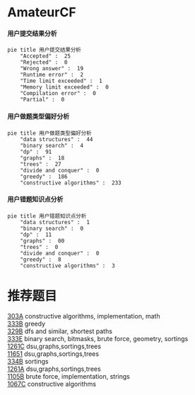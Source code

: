 # AmateurCF

<!-- tabs:start -->



#### **用户提交结果分析**

```mermaid
pie title 用户提交结果分析
    "Accepted" :  25
    "Rejected" :  0
    "Wrong answer" :  19
    "Runtime error" :  2
    "Time limit exceeded" :  1
    "Memory limit exceeded" :  0
    "Compilation error" :  0
    "Partial" :  0
```

#### **用户做题类型偏好分析**

```mermaid
pie title 用户做题类型偏好分析
    "data structures" :  44
    "binary search" :  4
    "dp" :  91
    "graphs" :  18
    "trees" :  27
    "divide and conquer" :  0
    "greedy" :  186
    "constructive algorithms" :  233
```
#### **用户错题知识点分析**

```mermaid
pie title 用户错题知识点分析
    "data structures" :  1
    "binary search" :  0
    "dp" :  11
    "graphs" :  00
    "trees" :  0
    "divide and conquer" :  0
    "greedy" :  8
    "constructive algorithms" :  3
```



<!-- tabs:end -->
# 推荐题目
[303A](https://codeforces.com/contest/303/problem/A)		constructive algorithms,
                        implementation,
                        math		  
[333B](https://codeforces.com/contest/333/problem/B)		greedy		  
[329B](https://codeforces.com/contest/329/problem/B)		dfs and similar,
                        shortest paths		  
[333E](https://codeforces.com/contest/333/problem/E)		binary search,
                        bitmasks,
                        brute force,
                        geometry,
                        sortings		  
[1261C](https://codeforces.com/contest/1261/problem/C)		dsu,graphs,sortings,trees		  
[11651](https://codeforces.com/contest/1165/problem/1)		dsu,graphs,sortings,trees		  
[334B](https://codeforces.com/contest/334/problem/B)		sortings		  
[1261A](https://codeforces.com/contest/1261/problem/A)		dsu,graphs,sortings,trees		  
[1105B](https://codeforces.com/contest/1105/problem/B)		brute force,
                        implementation,
                        strings		  
[1067C](https://codeforces.com/contest/1067/problem/C)		constructive algorithms		  
